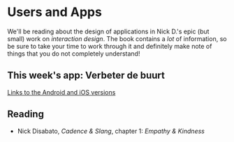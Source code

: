 # Users and Apps

We'll be reading about the design of applications in Nick D.'s epic (but small) work on *interaction design*. The book contains a *lot* of information, so be sure to take your time to work through it and definitely make note of things that you do not completely understand!

## This week's app: Verbeter de buurt

[Links to the Android and iOS versions](https://www.amsterdam.nl/wonen-leefomgeving/melding-or/)

## Reading

* Nick Disabato, *Cadence & Slang*, chapter 1: *Empathy & Kindness*
